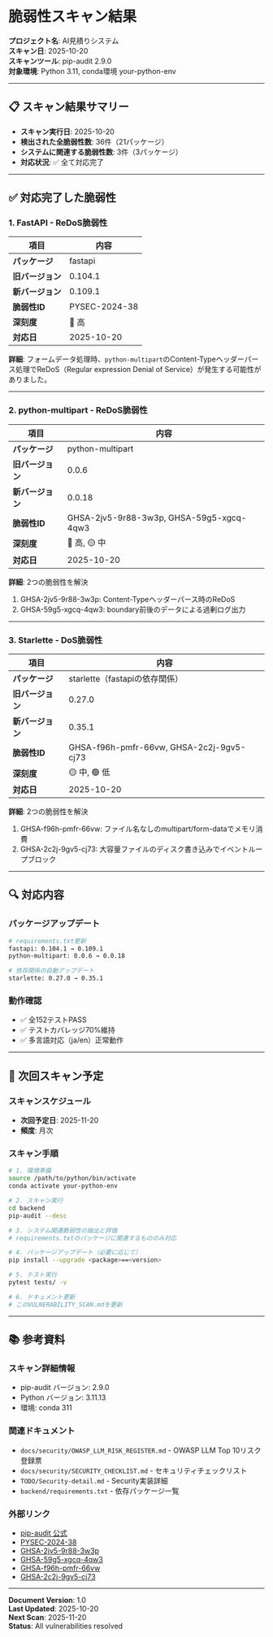 # 脆弱性スキャン結果

**プロジェクト名**: AI見積りシステム  
**スキャン日**: 2025-10-20  
**スキャンツール**: pip-audit 2.9.0  
**対象環境**: Python 3.11, conda環境 your-python-env

---

## 📋 スキャン結果サマリー

- **スキャン実行日**: 2025-10-20
- **検出された全脆弱性数**: 36件（21パッケージ）
- **システムに関連する脆弱性数**: 3件（3パッケージ）
- **対応状況**: ✅ 全て対応完了

---

## ✅ 対応完了した脆弱性

### 1. FastAPI - ReDoS脆弱性

| 項目 | 内容 |
|------|------|
| **パッケージ** | fastapi |
| **旧バージョン** | 0.104.1 |
| **新バージョン** | 0.109.1 |
| **脆弱性ID** | PYSEC-2024-38 |
| **深刻度** | 🔴 高 |
| **対応日** | 2025-10-20 |

**詳細**: フォームデータ処理時、`python-multipart`のContent-Typeヘッダーパース処理でReDoS（Regular expression Denial of Service）が発生する可能性がありました。

---

### 2. python-multipart - ReDoS脆弱性

| 項目 | 内容 |
|------|------|
| **パッケージ** | python-multipart |
| **旧バージョン** | 0.0.6 |
| **新バージョン** | 0.0.18 |
| **脆弱性ID** | GHSA-2jv5-9r88-3w3p, GHSA-59g5-xgcq-4qw3 |
| **深刻度** | 🔴 高, 🟡 中 |
| **対応日** | 2025-10-20 |

**詳細**: 2つの脆弱性を解決
1. GHSA-2jv5-9r88-3w3p: Content-Typeヘッダーパース時のReDoS
2. GHSA-59g5-xgcq-4qw3: boundary前後のデータによる過剰ログ出力

---

### 3. Starlette - DoS脆弱性

| 項目 | 内容 |
|------|------|
| **パッケージ** | starlette（fastapiの依存関係） |
| **旧バージョン** | 0.27.0 |
| **新バージョン** | 0.35.1 |
| **脆弱性ID** | GHSA-f96h-pmfr-66vw, GHSA-2c2j-9gv5-cj73 |
| **深刻度** | 🟡 中, 🟢 低 |
| **対応日** | 2025-10-20 |

**詳細**: 2つの脆弱性を解決
1. GHSA-f96h-pmfr-66vw: ファイル名なしのmultipart/form-dataでメモリ消費
2. GHSA-2c2j-9gv5-cj73: 大容量ファイルのディスク書き込みでイベントループブロック

---

## 🔍 対応内容

### パッケージアップデート
```bash
# requirements.txt更新
fastapi: 0.104.1 → 0.109.1
python-multipart: 0.0.6 → 0.0.18

# 依存関係の自動アップデート
starlette: 0.27.0 → 0.35.1
```

### 動作確認
- ✅ 全152テストPASS
- ✅ テストカバレッジ70%維持
- ✅ 多言語対応（ja/en）正常動作

---

## 🔄 次回スキャン予定

### スキャンスケジュール
- **次回予定日**: 2025-11-20
- **頻度**: 月次

### スキャン手順
```bash
# 1. 環境準備
source /path/to/python/bin/activate
conda activate your-python-env

# 2. スキャン実行
cd backend
pip-audit --desc

# 3. システム関連脆弱性の抽出と評価
# requirements.txtのパッケージに関連するもののみ対応

# 4. パッケージアップデート（必要に応じて）
pip install --upgrade <package>==<version>

# 5. テスト実行
pytest tests/ -v

# 6. ドキュメント更新
# このVULNERABILITY_SCAN.mdを更新
```

---

## 📚 参考資料

### スキャン詳細情報
- pip-audit バージョン: 2.9.0
- Python バージョン: 3.11.13
- 環境: conda 311

### 関連ドキュメント
- `docs/security/OWASP_LLM_RISK_REGISTER.md` - OWASP LLM Top 10リスク登録票
- `docs/security/SECURITY_CHECKLIST.md` - セキュリティチェックリスト
- `TODO/Security-detail.md` - Security実装詳細
- `backend/requirements.txt` - 依存パッケージ一覧

### 外部リンク
- [pip-audit 公式](https://github.com/pypa/pip-audit)
- [PYSEC-2024-38](https://osv.dev/vulnerability/PYSEC-2024-38)
- [GHSA-2jv5-9r88-3w3p](https://github.com/advisories/GHSA-2jv5-9r88-3w3p)
- [GHSA-59g5-xgcq-4qw3](https://github.com/advisories/GHSA-59g5-xgcq-4qw3)
- [GHSA-f96h-pmfr-66vw](https://github.com/advisories/GHSA-f96h-pmfr-66vw)
- [GHSA-2c2j-9gv5-cj73](https://github.com/advisories/GHSA-2c2j-9gv5-cj73)

---

**Document Version**: 1.0  
**Last Updated**: 2025-10-20  
**Next Scan**: 2025-11-20  
**Status**: All vulnerabilities resolved
